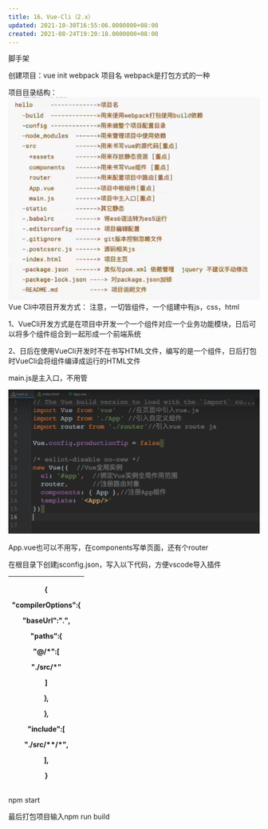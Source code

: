 ```yaml
---
title: 16、Vue-Cli（2.x）
updated: 2021-10-30T16:55:06.0000000+08:00
created: 2021-08-24T19:20:18.0000000+08:00
---
```


脚手架

创建项目：vue init webpack 项目名
webpack是打包方式的一种

项目目录结构：
![image1](resources/image1-6.png)
Vue Cli中项目开发方式：
注意，一切皆组件，一个组建中有js，css，html

1、VueCli开发方式是在项目中开发一个一个组件对应一个业务功能模块，日后可以将多个组件组合到一起形成一个前端系统

2、日后在使用VueCli开发时不在书写HTML文件，编写的是一个组件，日后打包时VueCli会将组件编译成运行的HTML文件

main.js是主入口，不用管

![image2](resources/image2-4.png)

App.vue也可以不用写，在components写单页面，还有个router

在根目录下创建jsconfig.json，写入以下代码，方便vscode导入插件
<table>
<colgroup>
<col style="width: 100%" />
</colgroup>
<thead>
<tr class="header">
<th><p>{</p>
<p>"compilerOptions":{</p>
<p>"baseUrl":".",</p>
<p>"paths":{</p>
<p>"@/*":[</p>
<p>"./src/*"</p>
<p>]</p>
<p>},</p>
<p>},</p>
<p>"include":[</p>
<p>"./src/**/*",</p>
<p>],</p>
<p>}</p></th>
</tr>
</thead>
<tbody>
</tbody>
</table>

npm start

最后打包项目输入npm run build
